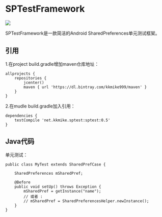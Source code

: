 # SPTestFramework

[![](https://www.bintray.com/docs/images/bintray_badge_color.png)](https://bintray.com/kkmike999/maven/sptest?source=watch)

SPTestFramework是一款简洁的Android SharedPreferences单元测试框架。

## 引用

1.在project build.gradle增加maven仓库地址：
```
allprojects {
    repositories {
        jcenter()
        maven { url 'https://dl.bintray.com/kkmike999/maven' }
    }
}
```

2.在mudle build.gradle加入引用：

```
dependencies {
    testCompile 'net.kkmike.sptest:sptest:0.5'
}
```

## Java代码

单元测试：
```
public class MyTest extends SharedPrefCase {

    SharedPreferences mSharedPref;
    
    @Before
    public void setUp() throws Exception {
        mSharedPref = getInstance("name");
        // 或者 :
        // mSharedPref = SharedPreferencesHelper.newInstance();
    }
}
```